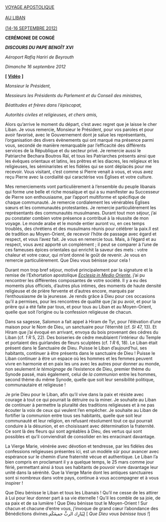 [VOYAGE APOSTOLIQUE \
\
AU LIBAN \
\
(14-16 SEPTEMBRE 2012)](/content/benedict-xvi/fr/travels/2012/index_libano.html)

**CERÉMONIE DE CONGÉ**

***DISCOURS DU PAPE BENOÎT XVI***

*Aéroport Rafiq Hariri de Beyrouth*

*Dimanche 16 septembre 2012*

**[** **[Vidéo](http://player.rv.va/vaticanplayer.asp?language=it&tic=VA_M2CRW32K)** **]**

*Monsieur le Président,*

*Messieurs les Présidents du Parlement et du Conseil des ministres,*

*Béatitudes et frères dans l’épiscopat,*

*Autorités civiles et religieuses, et chers amis,*

Alors qu’arrive le moment du départ, c’est avec regret que je laisse le cher Liban. Je vous remercie, Monsieur le Président, pour vos paroles et pour avoir favorisé, avec le Gouvernement dont je salue les représentants, l’organisation des divers évènements qui ont marqué ma présence parmi vous, secondé de manière remarquable par l’efficacité des différents services de la République et du secteur privé. Je remercie aussi le Patriarche Bechara Boutros Raï, et tous les Patriarches présents ainsi que les évêques orientaux et latins, les prêtres et les diacres, les religieux et les religieuses, les séminaristes et les fidèles qui se sont déplacés pour me recevoir. Vous visitant, c’est comme si Pierre venait à vous, et vous avez reçu Pierre avec la cordialité qui caractérise vos Églises et votre culture.

Mes remerciements vont particulièrement à l’ensemble du peuple libanais qui forme une belle et riche mosaïque et qui a su manifester au Successeur de Pierre son enthousiasme, par l’apport multiforme et spécifique de chaque communauté. Je remercie cordialement les vénérables Églises sœurs et les communautés protestantes. Je remercie particulièrement les représentants des communautés musulmanes. Durant tout mon séjour, j’ai pu constater combien votre présence a contribué à la réussite de mon voyage. Le monde arabe et le monde entier auront vu, en ces temps troublés, des chrétiens et des musulmans réunis pour célébrer la paix.Il est de tradition au Moyen-Orient, de recevoir l’hôte de passage avec égard et respect, et vous l’avez fait. Je vous en remercie tous. Mais, à l’égard et au respect, vous avez apporté un complément ; il peut se comparer à l’une de ces fameuses épices orientales qui enrichit la saveur des mets : votre chaleur et votre cœur, qui m’ont donné le goût de revenir. Je vous en remercie particulièrement. Que Dieu vous bénisse pour cela !

Durant mon trop bref séjour, motivé principalement par la signature et la remise de l’Exhortation apostolique *[Ecclesia in Medio Oriente](/content/benedict-xvi/fr/apost_exhortations/documents/hf_ben-xvi_exh_20120914_ecclesia-in-medio-oriente.html)*, j’ai pu rencontrer les différentes composantes de votre société. Il y a eu des moments plus officiels, d’autres plus intimes, des moments de haute densité religieuse et de prière fervente et d’autres encore, marqués par l’enthousiasme de la jeunesse. Je rends grâce à Dieu pour ces occasions qu’il a permises, pour les rencontres de qualité que j’ai pu avoir, et pour la prière qui a été faite par tous, et pour tous au Liban et au Moyen-Orient, quelle que soit l’origine ou la confession religieuse de chacun.

Dans sa sagesse, Salomon a fait appel à Hiram de Tyr, pour l’élévation d’une maison pour le Nom de Dieu, un sanctuaire pour l’éternité (cf. *Si* 47, 13). Et Hiram que j’ai évoqué en arrivant, envoya du bois provenant des cèdres du Liban (cf. *1 R* 5, 22). Des boiseries de cèdre meublaient l’intérieur du Temple et portaient des guirlandes de fleurs sculptées (cf. *1 R* 6, 18). Le Liban était présent dans le Sanctuaire de Dieu. Puisse le Liban d’aujourd’hui, ses habitants, continuer à être présents dans le sanctuaire de Dieu ! Puisse le Liban continuer à être un espace où les hommes et les femmes peuvent vivre en harmonie et en paix les uns avec les autres pour donner au monde, non seulement *le témoignage* de l’existence de Dieu, premier thème du Synode passé, mais également, celui de *la communion* entre les hommes, second thème du même Synode, quelle que soit leur sensibilité politique, communautaire et religieuse !

Je prie Dieu pour le Liban, afin qu’il vive dans la paix et résiste avec courage à tout ce qui pourrait la détruire ou la miner. Je souhaite au Liban de continuer à permettre la pluralité des traditions religieuses et à ne pas écouter la voix de ceux qui veulent l’en empêcher. Je souhaite au Liban de fortifier la communion entre tous ses habitants, quelle que soit leur communauté et leur religion, en refusant résolument tout ce qui pourrait conduire à la désunion, et en choisissant avec détermination la fraternité. Ce sont là des fleurs qui sont agréables à Dieu, des vertus qui sont possibles et qu’il conviendrait de consolider en les enracinant davantage.

La Vierge Marie, vénérée avec dévotion et tendresse, par les fidèles des confessions religieuses présentes ici, est un modèle sûr pour avancer avec espérance sur le chemin d’une fraternité vécue et authentique. Le Liban l’a bien compris en proclamant il y a quelque temps, le 25 mars comme jour férié, permettant ainsi à tous ses habitants de pouvoir vivre davantage leur unité dans la sérénité. Que la Vierge Marie dont les antiques sanctuaires sont si nombreux dans votre pays, continue à vous accompagner et à vous inspirer !

Que Dieu bénisse le Liban et tous les Libanais ! Qu’il ne cesse de les attirer à Lui pour leur donner part à sa vie éternelle ! Qu’il les comble de sa joie, de sa paix et de sa lumière ! Que Dieu bénisse tout le Moyen-Orient ! Sur chacun et chacune d’entre vous, j’invoque de grand cœur l’abondance des Bénédictions divines.لِيُبَارِك الربُّ جميعَكُم [ *Que Dieu vous bénisse tous !*]